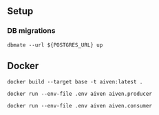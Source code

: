 ## Setup

### DB migrations

```commandline
dbmate --url ${POSTGRES_URL} up
```

## Docker

```
docker build --target base -t aiven:latest .
```

```commandline
docker run --env-file .env aiven aiven.producer
```

```commandline
docker run --env-file .env aiven aiven.consumer
```